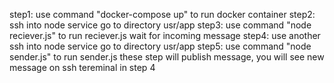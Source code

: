 
step1: use command "docker-compose up" to run docker container
step2: ssh into node service go to directory usr/app
step3: use command "node reciever.js" to run reciever.js wait for incoming message
step4: use another ssh into node service go to directory usr/app 
step5: use command "node sender.js" to run sender.js these step will publish message,  you will see new message on ssh tereminal in step 4
